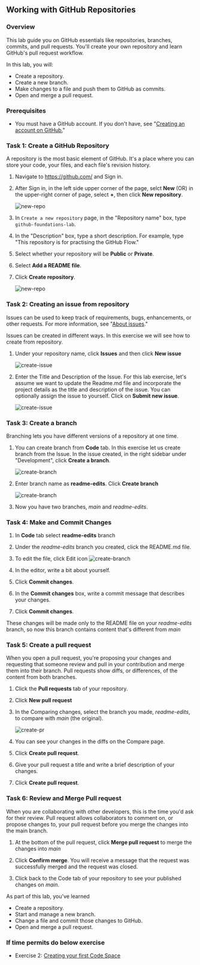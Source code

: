 ## Working with GitHub Repositories

### Overview
This lab guide you on GitHub essentials like repositories, branches, commits, and pull requests. You'll create your own  repository and learn GitHub's pull request workflow.

In this lab, you will:

- Create a repository.
- Create a new branch.
- Make changes to a file and push them to GitHub as commits.
- Open and merge a pull request.

### Prerequisites

- You must have a GitHub account. If you don't have, see "[Creating an account on GitHub.](https://docs.github.com/en/get-started/start-your-journey/creating-an-account-on-github)"

### Task 1: Create a GitHub Repository

A repository is the most basic element of GitHub. It's a place where you can store your code, your files, and each file's revision history.

1. Navigate to https://github.com/ and Sign in.
1. After Sign in, in the left side upper corner of the page, selct **New** (OR) in the upper-right corner of  page, select **+**, then click **New repository**.

   ![new-repo](../images/create-repo-new.png)

1. In `Create a new repository` page, in the "Repository name" box, type `github-foundations-lab`.


1. In the "Description" box, type a short description. For example, type "This repository is for practising the GitHub Flow."

1. Select whether your repository will be **Public** or **Private**.

1. Select **Add a README file**.

1. Click **Create repository**.

     ![new-repo](../images/create-repo-new-2.png)

### Task 2: Creating an issue from repository

Issues can be used to keep track of requirements, bugs, enhancements, or other requests. For more information, see "[About issues](https://docs.github.com/en/issues/tracking-your-work-with-issues/about-issues)."

Issues can be created in different ways. In this exercise we will see how to create from repository.

1. Under your repository name, click  **Issues** and then click  **New issue**

    ![create-issue](../images/create-issue-1.png)

1. Enter the Title and Description of the Issue. For this lab exercise, let's assume we want to update the Readme.md file and incorporate the project details as the title and description of the issue. You can optionally assign the issue to yourself. Click on **Submit new issue**.

      ![create-issue](../images/create-issue-2.png)
  
### Task 3: Create a branch

Branching lets you have different versions of a repository at one time.

1. You can create branch from **Code** tab. In this exercise let us create branch from the Issue. In the issue created, in the right sidebar under "Development", click **Create a branch**.

   ![create-branch](../images/create-branch-1.png)

1. Enter branch name as **readme-edits**. Click **Create branch**

    ![create-branch](../images/create-branch-2.png)


1. Now you have two branches, *main* and *readme-edits*.

### Task 4: Make and Commit Changes

1. In **Code** tab select **readme-edits** branch

1. Under the *readme-edits* branch you created, click the README.md file.

1. To edit the file, click Edit icon
    ![create-branch](../images/editfile.png)

    
1. In the editor, write a bit about yourself.
1. Click **Commit changes**.
1. In the **Commit changes** box, write a commit message that describes your changes.
1. Click **Commit changes**.

These changes will be made only to the README file on your *readme-edits* branch, so now this branch contains content that's different from *main*

### Task 5: Create a pull request

When you open a pull request, you're proposing your changes and requesting that someone review and pull in your contribution and merge them into their branch. Pull requests show diffs, or differences, of the content from both branches.

1. Click the **Pull requests** tab of your  repository.
1. Click **New pull request**
1. In the Comparing changes, select the branch you made, *readme-edits*, to compare with *main* (the original).
    
     ![create-pr](../images/createpr.png)

1. You can see your changes in the diffs on the Compare page.
1. Click **Create pull request**.
1. Give your pull request a title and write a brief description of your changes. 
1. Click **Create pull request**.

### Task 6: Review and Merge Pull request

When you are collaborating  with other developers, this is the time you'd ask for their review. Pull request allows  collaborators to comment on, or propose changes to, your pull request before you merge the changes into the main branch.

1. At the bottom of the pull request, click **Merge pull request** to merge the changes into *main*

1. Click **Confirm merge**. You will receive a message that the request was successfully merged and the request was closed.

1. Click back to the Code tab of your  repository to see your published changes on *main*.



As part of this lab, you've learned

- Create a repository.
- Start and manage a new branch.
- Change a file and commit those changes to GitHub.
- Open and merge a pull request.


### If time permits do below exercise

- Exercise 2: [Creating your first Code Space](/labs/codespaces.md)